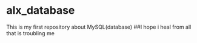 # alx_database
This is my first repository about MySQL(database)
##I hope i heal from all that is troubling me
